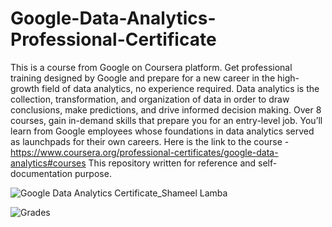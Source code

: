 # Google-Data-Analytics-Professional-Certificate
This is a course from Google on Coursera platform. Get professional training designed by Google and prepare for a new career in the high-growth field of data analytics, no experience required.  Data analytics is the collection, transformation, and organization of data in order to draw conclusions, make predictions, and drive informed decision making.  Over 8 courses, gain in-demand skills that prepare you for an entry-level job. You’ll learn from Google employees whose foundations in data analytics served as launchpads for their own careers. 
Here is the link to the course - https://www.coursera.org/professional-certificates/google-data-analytics#courses
This repository written for reference and self-documentation purpose. 

![Google Data Analytics Certificate_Shameel Lamba](https://user-images.githubusercontent.com/92649182/156826738-f6dafa56-1a92-4150-bab3-78a52930dc14.png)


![Grades](https://user-images.githubusercontent.com/92649182/156827461-e1c77ac3-fc1f-45cb-8bdb-12aa5248fa15.png)
